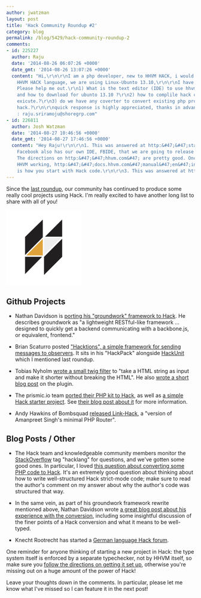 ```yaml
---
author: jwatzman
layout: post
title: 'Hack Community Roundup #2'
category: blog
permalink: /blog/5429/hack-community-roundup-2
comments:
- id: 225227
  author: Raju
  date: '2014-08-26 06:07:26 +0000'
  date_gmt: '2014-08-26 13:07:26 +0000'
  content: "Hi,\r\n\r\nI am a php developer, new to HHVM HACK, i would like to learn
    HHVM HACK language, we are using Linux-Ubunto 13.10,\r\n\r\nI have few questions,
    Please help me out.\r\n1) What is the text editor (IDE) to use hhvm hack language
    and how to download for ubunto 13.10 ?\r\n2) how to complile hack code before
    exicute.?\r\n3) do we have any coverter to convert existing php project to hhvm
    hack.?\r\n\r\nquick response is highly appreciated, thanks in advance,\r\n\r\nRaju,\r\nemai
    : raju.sriramoju@shoregrp.com"
- id: 226811
  author: Josh Watzman
  date: '2014-08-27 10:46:56 +0000'
  date_gmt: '2014-08-27 17:46:56 +0000'
  content: "Hey Raju!\r\n\r\n1. This was answered at http:&#47;&#47;stackoverflow.com&#47;questions&#47;23582444&#47;what-ides-have-support-for-the-hack-language.
    Facebook also has our own IDE, FBIDE, that we are going to release at some point.\r\n\r\n2.
    The directions on http:&#47;&#47;hhvm.com&#47; are pretty good. Once you have
    HHVM working, http:&#47;&#47;docs.hhvm.com&#47;manual&#47;en&#47;install.hack.bootstrapping.php
    is how you start with Hack code.\r\n\r\n3. This was answered at http:&#47;&#47;stackoverflow.com&#47;questions&#47;22541250&#47;how-would-you-migrate-from-php-to-hack."
---
```


Since the [last roundup](http://hhvm.com/blog/4811/hack-community-roundup), our community has continued to produce some really cool projects using Hack. I'm really excited to have another long list to share with all of you!

<img src="/static/logo.svg" alt="Hack Logo" style="width: 200px;"/>

<!--truncate-->

## Github Projects

  * Nathan Davidson is [porting his "groundwork" framework to Hack](https://github.com/ndavison/groundwork-hacklang). He describes groundwork as "a lightweight RESTful-like framework ... designed to quickly get a backend communicating with a backbone.js, or equivalent, frontend."

  * Brian Scaturro posted ["Hacktions", a simple framework for sending messages to observers](https://github.com/HackPack/hacktions). It sits in his "HackPack" alongside [HackUnit](https://github.com/HackPack/HackUnit) which I mentioned last roundup.

  * Tobias Nyholm [wrote a small twig filter](https://github.com/HappyR/ExcerptBundle) to "take a HTML string as input and make it shorter without breaking the HTML". He also [wrote a short blog post](http://developer.happyr.com/symfony-bundle-using-hack) on the plugin.

  * The prismic.io team [ported their PHP kit to Hack](https://github.com/prismicio/hack-kit), as well as [a simple Hack starter project](https://github.com/prismicio/hack-plain-starter). See [their blog post about it](https://blog.prismic.io/U5bUnTkAACwAN-rs/using-hack-language-prismicio) for more information.

  * Andy Hawkins of Bombsquad [released Link-Hack](https://github.com/bmbsqd/Link-Hack), a "version of Amanpreet Singh's minimal PHP Router".


## Blog Posts / Other

  * The Hack team and knowledgeable community members monitor the [StackOverflow](http://stackoverflow.com/) tag "hacklang" for questions, and we've gotten some good ones. In particular, I loved [this question about converting some PHP code to Hack](http://stackoverflow.com/questions/23580272/writing-a-ioc-container-in-hack). It's an extremely good question about thinking about how to write well-structured Hack strict-mode code; make sure to read the author's comment on my answer about why the author's code was structured that way.

  * In the same vein, as part of his groundwork framework rewrite mentioned above, Nathan Davidson wrote [a great blog post about his experience with the conversion](http://www.nathandavison.com/article/21/adventure-time-with-hack-and-hhvm), including some insightful discussion of the finer points of a Hack conversion and what it means to be well-typed.

  * Knecht Rootrecht has started a [German language Hack forum](http://www.fbhack.de/).


One reminder for anyone thinking of starting a new project in Hack: the type system itself is enforced by a separate typechecker, not by HHVM itself, so make sure you [follow the directions on getting it set up](http://docs.hhvm.com/manual/en/install.hack.bootstrapping.php), otherwise you're missing out on a huge amount of the power of Hack!

Leave your thoughts down in the comments. In particular, please let me know what I've missed so I can feature it in the next post!
